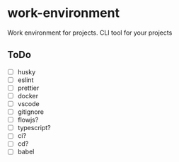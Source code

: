 # work-environment

Work environment for projects.
CLI tool for your projects

## ToDo

-   [ ] husky
-   [ ] eslint
-   [ ] prettier
-   [ ] docker
-   [ ] vscode
-   [ ] gitignore
-   [ ] flowjs?
-   [ ] typescript?
-   [ ] ci?
-   [ ] cd?
-   [ ] babel
